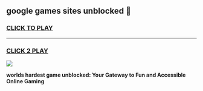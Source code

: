 
## google games sites unblocked 👋
<h3>
<a href="https://premium.freeplayer.one?title=google_games_sites_unblocked&ref=13F">CLICK TO PLAY</a></h3>
<hr>

<h3>
<a href="https://premium.freeplayer.one?title=google_games_sites_unblocked&ref=13F">CLICK 2 PLAY</a>
  
</h3>

<a href="https://premium.freeplayer.one?title=google_games_sites_unblocked&ref=12F/"><img src="https://clearcache.store/games.png"></a>


**worlds hardest game unblocked: Your Gateway to Fun and Accessible Online Gaming**
